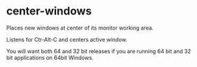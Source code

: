 # center-windows
Places new windows at center of its monitor working area.

Listens for Ctr-Alt-C and centers active window.

You will want both 64 and 32 bit releases if you are running 64 bit and 32 bit applications on 64bit Windows.
